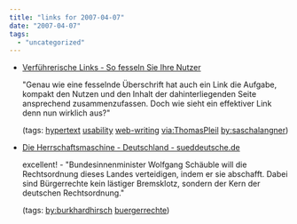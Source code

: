 ```yaml
---
title: "links for 2007-04-07"
date: "2007-04-07"
tags: 
  - "uncategorized"
---
```


- [Verführerische Links - So fesseln Sie Ihre Nutzer](http://www.online-marketing-praxis.de/wissen/fesselndelinks.php)
    
    "Genau wie eine fesselnde Überschrift hat auch ein Link die Aufgabe, kompakt den Nutzen und den Inhalt der dahinterliegenden Seite ansprechend zusammenzufassen. Doch wie sieht ein effektiver Link denn nun wirklich aus?"
    
    (tags: [hypertext](http://del.icio.us/heinzwittenbrink/hypertext) [usability](http://del.icio.us/heinzwittenbrink/usability) [web-writing](http://del.icio.us/heinzwittenbrink/web-writing) [via:ThomasPleil](http://del.icio.us/heinzwittenbrink/via:ThomasPleil) [by:saschalangner](http://del.icio.us/heinzwittenbrink/by:saschalangner))
    
- [Die Herrschaftsmaschine - Deutschland - sueddeutsche.de](http://www.sueddeutsche.de/deutschland/artikel/774/108666/)
    
    excellent! - "Bundesinnenminister Wolfgang Schäuble will die Rechtsordnung dieses Landes verteidigen, indem er sie abschafft. Dabei sind Bürgerrechte kein lästiger Bremsklotz, sondern der Kern der deutschen Rechtsordnung."
    
    (tags: [by:burkhardhirsch](http://del.icio.us/heinzwittenbrink/by:burkhardhirsch) [buergerrechte](http://del.icio.us/heinzwittenbrink/buergerrechte))
